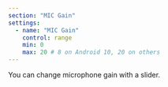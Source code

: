 ```yaml
---
section: "MIC Gain"
settings:
  - name: "MIC Gain"
    control: range
    min: 0
    max: 20 # 8 on Android 10, 20 on others
---
```

You can change microphone gain with a slider.
